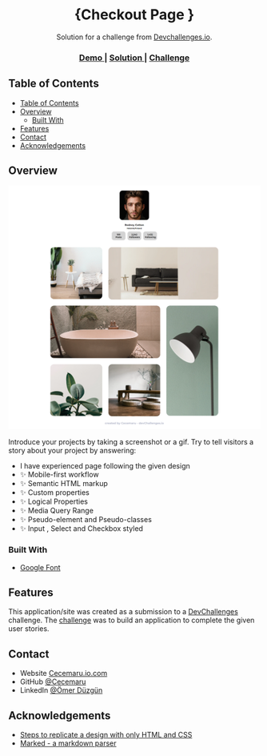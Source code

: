 <!-- Please update value in the {}  -->

<h1 align="center">{Checkout Page
}</h1>

<div align="center">
   Solution for a challenge from  <a href="http://devchallenges.io" target="_blank">Devchallenges.io</a>.
</div>

<div align="center">
  <h3>
    <a href="https://cecemaru.github.io/My-Gallery/">
      Demo
    </a>
    <span> | </span>
    <a href="https://developers.google.com/fonts/docs/material_icons">
      Solution
    </a>
    <span> | </span>
    <a href="https://devchallenges.io/challenges/0J1NxxGhOUYVqihwegfO">
      Challenge
    </a>
  </h3>
</div>

<!-- TABLE OF CONTENTS -->

## Table of Contents

- [Table of Contents](#table-of-contents)
- [Overview](#overview)
  - [Built With](#built-with)
- [Features](#features)
- [Contact](#contact)
- [Acknowledgements](#acknowledgements)

<!-- OVERVIEW -->

## Overview

![screenshot](https://github.com/Cecemaru/My-Gallery/blob/master/assets/img/my-gallery-index-page-ss.png)

Introduce your projects by taking a screenshot or a gif. Try to tell visitors a story about your project by answering:

- I have experienced page following the given design
- ✨ Mobile-first workflow
- ✨ Semantic HTML markup
- ✨ Custom properties
- ✨ Logical Properties
- ✨ Media Query Range
- ✨ Pseudo-element and Pseudo-classes
- ✨ Input , Select and Checkbox styled

### Built With

<!-- This section should list any major frameworks that you built your project using. Here are a few examples.-->

- [Google Font](https://developers.google.com/fonts/docs/material_icons)

## Features

<!-- List the features of your application or follow the template. Don't share the figma file here :) -->

This application/site was created as a submission to a [DevChallenges](https://devchallenges.io/challenges) challenge. The [challenge](https://www.figma.com/file/4B0x88GhiZvgVlcQPSQ73D/checkout-page-challenge?node-id=14988%3A5&mode=dev) was to build an application to complete the given user stories.

## Contact

- Website [Cecemaru.io.com](https://cecemaru.github.io/)
- GitHub [@Cecemaru](https://github.com/Cecemaru)
- LinkedIn [@Ömer Düzgün](https://www.linkedin.com/in/%C3%B6mer-d%C3%BCzg%C3%BCn-a4b736210/)

## Acknowledgements

<!-- This section should list any articles or add-ons/plugins that helps you to complete the project. This is optional but it will help you in the future. For exmpale -->

- [Steps to replicate a design with only HTML and CSS](https://devchallenges-blogs.web.app/how-to-replicate-design/)
- [Marked - a markdown parser](https://github.com/chjj/marked)

